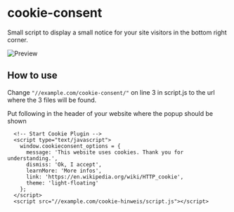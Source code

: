 # cookie-consent

Small script to display a small notice for your site visitors in the bottom right corner.

![Preview](https://puu.sh/ymwOO/f002b0a5c9.png)

## How to use

Change `"//example.com/cookie-consent/"` on line 3 in script.js to the url where the 3 files will be found.

Put following in the header of your website where the popup should be shown
```
  <!-- Start Cookie Plugin -->
  <script type="text/javascript">
    window.cookieconsent_options = {
      message: 'This website uses cookies. Thank you for understanding.',
      dismiss: 'Ok, I accept',
      learnMore: 'More infos',
      link: 'https://en.wikipedia.org/wiki/HTTP_cookie',
      theme: 'light-floating'
    };
  </script>
  <script src="//example.com/cookie-hinweis/script.js"></script>
```
